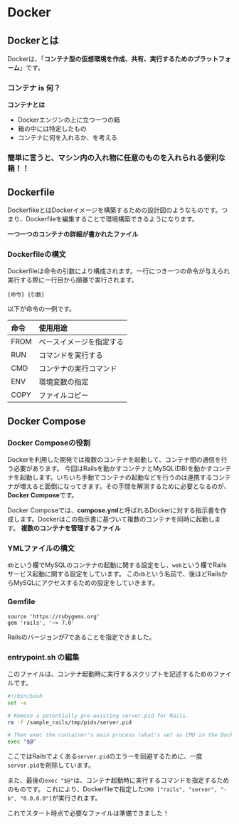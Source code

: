# Docker

## Dockerとは
Dockerは、「**コンテナ型の仮想環境を作成、共有、実行するためのプラットフォーム**」です。

### コンテナ is 何？

**コンテナとは**
* Dockerエンジンの上に立つ一つの箱
* 箱の中には特定したもの
* コンテナに何を入れるか、を考える

### 簡単に言うと、マシン内の入れ物に任意のものを入れられる便利な箱！！

## Dockerfile
DockerfikeとはDockerイメージを構築するための設計図のようなものです。つまり、Dockerfileを編集することで環境構築できるようになります。

**一つ一つのコンテナの詳細が書かれたファイル**

### Dockerfileの構文
Dockerfileは命令の引数により構成されます。一行につき一つの命令が与えられ実行する際に一行目から順番で実行されます。

``
{命令} {引数}
``

以下が命令の一例です。

| 命令 | 使用用途 |
|:---- |:------- |
|FROM |ベースイメージを指定する|
|RUN |コマンドを実行する|
|CMD |コンテナの実行コマンド|
|ENV |環境変数の指定|
|COPY |ファイルコピー|

## Docker Compose
### Docker Composeの役割
Dockerを利用した開発では複数のコンテナを起動して、コンテナ間の通信を行う必要があります。
今回はRailsを動かすコンテナとMySQL(DB)を動かすコンテナを起動します。いちいち手動でコンテナの起動などを行うのは連携するコンテナが増えると面倒になってきます。その手間を解消するために必要となるのが、**Docker Compose**です。

Docker Composeでは、**compose.yml**と呼ばれるDockerに対する指示書を作成します。Dockerはこの指示書に基づいて複数のコンテナを同時に起動します。
**複数のコンテナを管理するファイル**

### YMLファイルの構文
`db`という欄でMySQLのコンテナの起動に関する設定をし、`web`という欄でRailsサービス起動に関する設定をしています。
この`db`という名前で、後ほどRailsからMySQLにアクセスするための設定をしていきます。

### Gemfile
```:Gemfile
source 'https://rubygems.org'
gem 'rails', '~> 7.0'
```
Railsのバージョンが7であることを指定できました。

### entrypoint.sh の編集
このファイルは、コンテナ起動時に実行するスクリプトを記述するためのファイルです。

```bash:entrypoint.sh
#!/bin/bash
set -e

# Remove a potentially pre-existing server.pid for Rails.
rm -f /sample_rails/tmp/pids/server.pid

# Then exec the container's main process (what's set as CMD in the Dockerfile).
exec "$@"
```
ここではRailsでよくある`server.pid`のエラーを回避するために、一度`server.pid`を削除しています。

また、最後の`exec "$@"`は、コンテナ起動時に実行するコマンドを指定するためのものです。
これにより、Dockerfileで指定した`CMD ["rails", "server", "-b", "0.0.0.0"]`が実行されます。

これでスタート時点で必要なファイルは準備できました！
